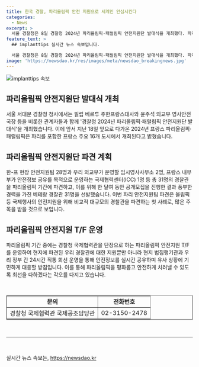 ```yaml
---
title: 한국 경찰, 파리올림픽 안전 지원으로 세계인 안심시킨다
categories:
  - News
excerpt: >
  서울 경찰청은 8일 경찰청 2024년 파리올림픽·패럴림픽 안전지원단 발대식을 개최했다. 파리올림픽은 26일부터 9월 8일까지 개최되며, 대한민국은 31명의 경찰관을 파견하여 올림픽 기간 동안 안전을 지원한다. 이는 올림픽 등 국제행사의 안전을 위해 대규모 파견되는 경찰관의 첫 사례이며, 현지에서 우리 경찰관을 지원하고 안전정보를 실시간 공유하는 파리올림픽 안전지원 T/F를 운영할 예정이다.
feature_text: >
  ## implanttips 실시간 뉴스 속보입니다.

  서울 경찰청은 8일 경찰청 2024년 파리올림픽·패럴림픽 안전지원단 발대식을 개최했다. 파리올림픽은 26일부터 9월 8일까지 개최되며, 대한민국은 31명의 경찰관을 파견하여 올림픽 기간 동안 안전을 지원한다. 이는 올림픽 등 국제행사의 안전을 위해 대규모 파견되는 경찰관의 첫 사례이며, 현지에서 우리 경찰관을 지원하고 안전정보를 실시간 공유하는 파리올림픽 안전지원 T/F를 운영할 예정이다.
image: 'https://newsdao.kr/res/images/meta/newsdao_breakingnews.jpg'
---
```


<p><img src="https://newsdao.kr/res/images/meta/newsdao_breakingnews.jpg" alt="implanttips 속보" /></p>

<h2 data-ke-size="size26">파리올림픽 안전지원단 발대식 개최</h2>

<p data-ke-size="size16">서울 서대문 경찰청 청사에서는 필립 베르투 주한프랑스대사와 윤주석 외교부 영사안전국장 등을 비롯한 관계자들과 함께 '경찰청 2024년 파리올림픽·패럴림픽 안전지원단 발대식'을 개최했습니다. 이에 앞서 지난 18일 앞으로 다가온 2024년 프랑스 파리올림픽·패럴림픽은 파리를 포함한 프랑스 주요 16개 도시에서 개최된다고 밝혔습니다.</p>

<h2 data-ke-size="size26">파리올림픽 안전지원단 파견 계획</h2>

<p data-ke-size="size16">한-프 현장 안전지원팀 28명과 우리 외교부가 운영할 임시영사사무소 2명, 프랑스 내무부가 안전정보 공유를 목적으로 운영하는 국제협력센터(ICC) 1명 등 총 31명의 경찰관을 파리올림픽 기간에 파견하고, 이를 위해 한 달여 동안 공개모집을 진행한 결과 풍부한 경력을 가진 베테랑 경찰관 31명을 선발했습니다. 이번 파리 안전지원팀 파견은 올림픽 등 국제행사의 안전지원을 위해 비교적 대규모의 경찰관을 파견하는 첫 사례로, 많은 주목을 받을 것으로 보입니다.</p>

<h2 data-ke-size="size26">파리올림픽 안전지원 T/F 운영</h2>

<p data-ke-size="size16">파리올림픽 기간 중에는 경찰청 국제협력관을 단장으로 하는 파리올림픽 안전지원 T/F를 운영하여 현지에 파견된 우리 경찰관에 대한 지원뿐만 아니라 현지 법집행기관과 우리 정부 간 24시간 직통 회선 운영을 통해 안전정보를 실시간 공유하며 유사 상황에 기민하게 대응할 방침입니다. 이를 통해 파리올림픽을 평화롭고 안전하게 치러낼 수 있도록 최선을 다하겠다는 각오를 다지고 있습니다.</p>

<p data-ke-size="size16">&nbsp;</p>

<table style="width: 100%;" border="1">
<tbody>
<tr>
<td style="text-align: center; height: 17px;"><b>문의</b></td>
<td style="text-align: center; height: 17px;"><b>전화번호</b></td>
</tr>
<tr>
<td style="text-align: center; height: 17px;">경찰청 국제협력관 국제공조담당관</td>
<td style="text-align: center; height: 17px;">02-3150-2478</td>
</tr>
</tbody>
</table>

<p data-ke-size="size16">&nbsp;</p>

<hr>

<p data-ke-size="size16">&nbsp;</p>
실시간 뉴스 속보는, <a href="https://newsdao.kr" rel="dofollow">https://newsdao.kr</a>


